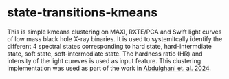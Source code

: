 # state-transitions-kmeans

This is simple kmeans clustering on MAXI, RXTE/PCA and Swift light curves of low mass black hole X-ray binaries. It is used to systemitcally identify the different 4 spectral states corresponding to hard state, hard-intermdiate state, soft state, soft-intermediate state. The hardness ratio (HR) and intensity of the light cureves is used as input feature. This clustering implementation was used as part of the work in [Abdulghani et. al. 2024](https://arxiv.org/abs/2401.03654). 
